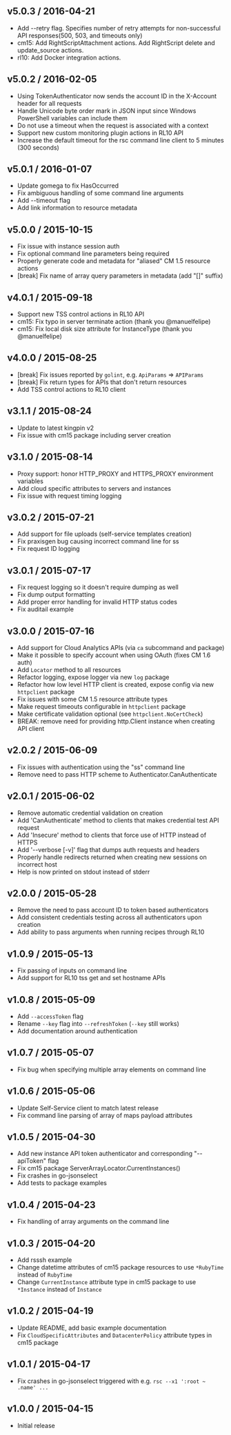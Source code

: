v5.0.3 / 2016-04-21
-------------------
* Add --retry flag. Specifies number of retry attempts for non-successful API responses(500, 503, and timeouts only)
* cm15: Add RightScriptAttachment actions. Add RightScript delete and update_source actions.
* rl10: Add Docker integration actions.

v5.0.2 / 2016-02-05
-------------------
* Using TokenAuthenticator now sends the account ID in the X-Account header for all requests
* Handle Unicode byte order mark in JSON input since Windows PowerShell variables can include them
* Do not use a timeout when the request is associated with a context
* Support new custom monitoring plugin actions in RL10 API
* Increase the default timeout for the rsc command line client to 5 minutes (300 seconds)

v5.0.1 / 2016-01-07
-------------------
* Update gomega to fix HasOccurred
* Fix ambiguous handling of some command line arguments
* Add --timeout flag
* Add link information to resource metadata

v5.0.0 / 2015-10-15
-------------------
* Fix issue with instance session auth
* Fix optional command line parameters being required
* Properly generate code and metadata for "aliased" CM 1.5 resource actions
* [break] Fix name of array query parameters in metadata (add "[]" suffix)

v4.0.1 / 2015-09-18
-------------------
* Support new TSS control actions in RL10 API
* cm15: Fix typo in server terminate action (thank you @manuelfelipe)
* cm15: Fix local disk size attribute for InstanceType (thank you @manuelfelipe)

v4.0.0 / 2015-08-25
-------------------
* [break] Fix issues reported by `golint`, e.g. `ApiParams` => `APIParams`
* [break] Fix return types for APIs that don't return resources
* Add TSS control actions to RL10 client

v3.1.1 / 2015-08-24
-------------------
* Update to latest kingpin v2
* Fix issue with cm15 package including server creation

v3.1.0 / 2015-08-14
-------------------
* Proxy support: honor HTTP_PROXY and HTTPS_PROXY environment variables
* Add cloud specific attributes to servers and instances
* Fix issue with request timing logging

v3.0.2 / 2015-07-21
-------------------
* Add support for file uploads (self-service templates creation)
* Fix praxisgen bug causing incorrect command line for ss
* Fix request ID logging

v3.0.1 / 2015-07-17
-------------------
* Fix request logging so it doesn't require dumping as well
* Fix dump output formatting
* Add proper error handling for invalid HTTP status codes
* Fix auditail example

v3.0.0 / 2015-07-16
-------------------
* Add support for Cloud Analytics APIs (via `ca` subcommand and package)
* Make it possible to specify account when using OAuth (fixes CM 1.6 auth)
* Add `Locator` method to all resources
* Refactor logging, expose logger via new `log` package
* Refactor how low level HTTP client is created, expose config via new `httpclient` package
* Fix issues with some CM 1.5 resource attribute types
* Make request timeouts configurable in `httpclient` package
* Make certificate validation optional (see `httpclient.NoCertCheck`)
* BREAK: remove need for providing http.Client instance when creating API client

v2.0.2 / 2015-06-09
-------------------
* Fix issues with authentication using the "ss" command line
* Remove need to pass HTTP scheme to Authenticator.CanAuthenticate

v2.0.1 / 2015-06-02
-------------------
* Remove automatic credential validation on creation
* Add 'CanAuthenticate' method to clients that makes credential test API request
* Add 'Insecure' method to clients that force use of HTTP instead of HTTPS
* Add '--verbose [-v]' flag that dumps auth requests and headers
* Properly handle redirects returned when creating new sessions on incorrect host
* Help is now printed on stdout instead of stderr

v2.0.0 / 2015-05-28
-------------------
* Remove the need to pass account ID to token based authenticators
* Add consistent credentials testing across all authenticators upon creation
* Add ability to pass arguments when running recipes through RL10

v1.0.9 / 2015-05-13
-------------------
* Fix passing of inputs on command line
* Add support for RL10 tss get and set hostname APIs

v1.0.8 / 2015-05-09
-------------------
* Add `--accessToken` flag
* Rename `--key` flag into `--refreshToken` (`--key` still works)
* Add documentation around authentication

v1.0.7 / 2015-05-07
-------------------
* Fix bug when specifying multiple array elements on command line

v1.0.6 / 2015-05-06
-------------------
* Update Self-Service client to match latest release
* Fix command line parsing of array of maps payload attributes

v1.0.5 / 2015-04-30
-------------------
* Add new instance API token authenticator and corresponding "--apiToken" flag
* Fix cm15 package ServerArrayLocator.CurrentInstances()
* Fix crashes in go-jsonselect
* Add tests to package examples

v1.0.4 / 2015-04-23
-------------------
* Fix handling of array arguments on the command line

v1.0.3 / 2015-04-20
-------------------
* Add rsssh example
* Change datetime attributes of cm15 package resources to use `*RubyTime` instead of `RubyTime`
* Change `CurrentInstance` attribute type in cm15 package to use `*Instance` instead of `Instance`

v1.0.2 / 2015-04-19
-------------------
* Update README, add basic example documentation
* Fix `CloudSpecificAttributes` and `DatacenterPolicy` attribute types in cm15 package

v1.0.1 / 2015-04-17
-------------------
* Fix crashes in go-jsonselect triggered with e.g. `rsc --x1 ':root ~ .name' ...`

v1.0.0 / 2015-04-15
-------------------
* Initial release
